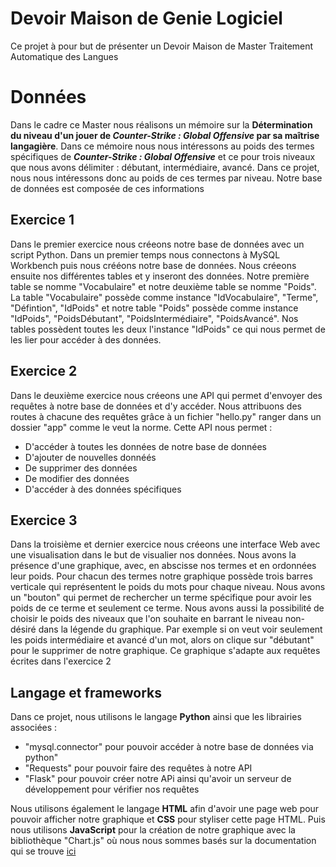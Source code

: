 # Devoir Maison de Genie Logiciel
Ce projet à pour but de présenter un Devoir Maison de Master Traitement Automatique des Langues

# Données
Dans le cadre ce Master nous réalisons un mémoire sur la __Détermination du niveau d'un jouer de ***Counter-Strike : Global Offensive*** par sa maîtrise langagière__. Dans ce mémoire nous nous intéressons au poids des termes spécifiques de ***Counter-Strike : Global Offensive*** et ce pour trois niveaux que nous avons délimiter : débutant, intermédiaire, avancé. Dans ce projet, nous nous intéressons donc au poids de ces termes par niveau. Notre base de données est composée de ces informations



## Exercice 1 
Dans le premier exercice nous créeons notre base de données avec un script Python. Dans un premier temps nous connectons à MySQL Workbench puis nous crééons notre base de données. 
Nous créeons ensuite nos différentes tables et y inseront des données. Notre première table se nomme "Vocabulaire" et notre deuxième table se nomme "Poids". La table "Vocabulaire" possède comme
instance "IdVocabulaire", "Terme", "Défintion", "IdPoids" et notre table "Poids" possède comme instance "IdPoids", "PoidsDébutant", "PoidsIntermédiaire", "PoidsAvancé". Nos tables possèdent toutes les deux
l'instance "IdPoids" ce qui nous permet de les lier pour accéder à des données.

## Exercice 2 
Dans le deuxième exercice nous créeons une API qui permet d'envoyer des requêtes à notre base de données et d'y accéder. Nous attribuons des routes à chacune des requêtes grâce à un fichier "hello.py"
ranger dans un dossier "app" comme le veut la norme. Cette API nous permet : 
* D'accéder à toutes les données de notre base de données
* D'ajouter de nouvelles donnéés
* De supprimer des données
* De modifier des données
* D'accéder à des données spécifiques

## Exercice 3
Dans la troisième et dernier exercice nous créeons une interface Web avec une visualisation dans le but de visualier nos données. 
Nous avons la présence d'une graphique, avec, en abscisse nos termes et en ordonnées leur poids. Pour chacun des termes notre graphique possède trois barres verticale qui représentent
le poids du mots pour chaque niveau. Nous avons un "bouton" qui permet de rechercher un terme spécifique pour avoir les poids de ce terme et seulement ce terme. Nous avons aussi la possibilité de choisir le poids des niveaux que l'on souhaite en barrant le niveau non-désiré dans la légende du graphique. Par exemple si on veut voir seulement les poids intermédiaire et avancé d'un mot, alors on clique sur "débutant" pour le supprimer de notre graphique. Ce graphique s'adapte aux requêtes écrites dans l'exercice 2

## Langage et frameworks
Dans ce projet, nous utilisons le langage __Python__ ainsi que les librairies associées : 
* "mysql.connector" pour pouvoir accéder à notre base de données via python"
* "Requests" pour pouvoir faire des requêtes à notre API
* "Flask" pour pouvoir créer notre APi ainsi qu'avoir un serveur de développement pour vérifier nos requêtes

Nous utilisons également le langage __HTML__ afin d'avoir une page web pour pouvoir afficher notre graphique et __CSS__ pour styliser cette page HTML.
Puis nous utilisons __JavaScript__ pour la création de notre graphique avec la bibliothèque "Chart.js" où nous nous sommes basés sur la documentation qui se trouve [ici](https://www.chartjs.org/docs/latest/getting-started/)



